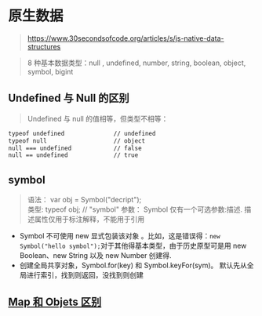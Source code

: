 # 原生数据

> https://www.30secondsofcode.org/articles/s/js-native-data-structures

> 8 种基本数据类型：null , undefined, number, string, boolean, object, symbol, bigint

## Undefined 与 Null 的区别

> Undefined 与 null 的值相等，但类型不相等：

```bash
typeof undefined              // undefined
typeof null                   // object
null === undefined            // false
null == undefined             // true
```

## symbol

> 语法： var obj = Symbol("decript");  
> 类型: typeof obj; // "symbol"
> 参数： Symbol 仅有一个可选参数:描述. 描述属性仅用于标注解释，不能用于引用

- Symbol 不可使用 new 显式包装该对象 。比如，这是错误得：`new Symbol("hello symbol");`对于其他得基本类型，由于历史原型可是用 new Boolean、new String 以及 new Number 创建得.
- 创建全局共享对象，Symbol.for(key) 和 Symbol.keyFor(sym)。 默认先从全局进行索引，找到则返回，没找到则创建

## [Map 和 Objets 区别](https://developer.mozilla.org/zh-CN/docs/Web/JavaScript/Reference/Global_Objects/Map)

